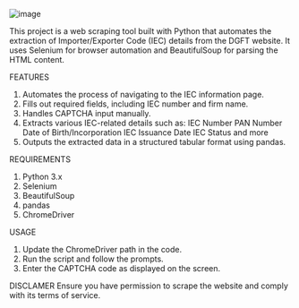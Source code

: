 
![image](https://github.com/user-attachments/assets/e291e823-38b4-4c1b-af9f-fbfb5ea33a67)



This project is a web scraping tool built with Python that automates the extraction of Importer/Exporter Code (IEC) details from the DGFT website. It uses Selenium for browser automation and BeautifulSoup for parsing the HTML content.

FEATURES
1. Automates the process of navigating to the IEC information page.
2. Fills out required fields, including IEC number and firm name.
3. Handles CAPTCHA input manually.
4. Extracts various IEC-related details such as:
    IEC Number
    PAN Number
    Date of Birth/Incorporation
    IEC Issuance Date
    IEC Status
    and more
5. Outputs the extracted data in a structured tabular format using pandas.


REQUIREMENTS
1. Python 3.x
2. Selenium
3. BeautifulSoup
4. pandas
5. ChromeDriver


USAGE
1. Update the ChromeDriver path in the code.
2. Run the script and follow the prompts.
3. Enter the CAPTCHA code as displayed on the screen.


DISCLAMER
Ensure you have permission to scrape the website and comply with its terms of service.
